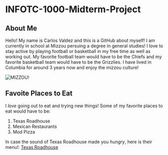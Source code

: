 # INFOTC-1000-Midterm-Project
## About Me
Hello! My name is Carlos Valdez and this is a GitHub about myself! I am currently in school at Mizzou persuing a degree in general studies! I love to stay active by playing football or basketball in my free time as well as working out. My favorite football team would have to be the Chiefs and my favorite basketball team would have to be the Grizzlies. I have lived in Columbia for around 3 years now and enjoy the mizzou culture!

![MIZZOU!](https://th.bing.com/th/id/R.e0d8b98364dfcdd439611fdbb3167155?rik=ApgYlqhJ31gCkg&riu=http%3a%2f%2fwww.bobleesays.com%2fwp-content%2fuploads%2f2016%2f11%2fMizzou.jpg&ehk=JSpHzFmLYFo5xriHNl3Nnyt2vveGOSsEIRsImugiCqA%3d&risl=&pid=ImgRaw&r=0)

## Favoite Places to Eat
I *love* going out to eat and trying new things! Some of my favorite places to eat would have to be:
1. Texas Roadhouse
2. Mexican Restaurants
3. Mod Pizza

In case the sound of Texas Roadhouse made you *hungry*, here is their menu!:
[Texas Roadhouse](https://www.texasroadhouse.com/global-menu)
